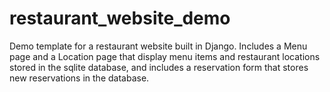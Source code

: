 # restaurant_website_demo
Demo template for a restaurant website built in Django. Includes a Menu page and a Location page that 
display menu items and restaurant locations stored in the sqlite database, and includes a reservation 
form that stores new reservations in the database.

